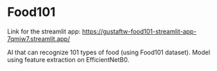 # Food101
Link for the streamlit app: https://gustaftw-food101-streamlit-app-7qmiw7.streamlit.app/

AI that can recognize 101 types of food (using Food101 dataset). Model using feature extraction on EfficientNetB0.
